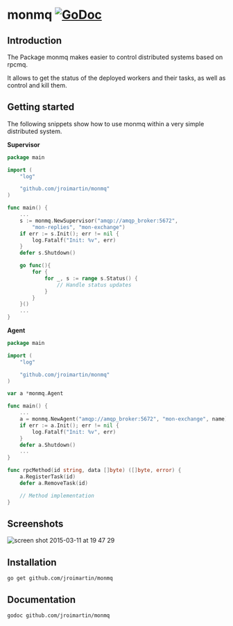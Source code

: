 # monmq [![GoDoc](https://godoc.org/github.com/jroimartin/monmq?status.svg)](https://godoc.org/github.com/jroimartin/monmq)

## Introduction

The Package monmq makes easier to control distributed systems based on rpcmq.

It allows to get the status of the deployed workers and their tasks, as well as
control and kill them.

## Getting started

The following snippets show how to use monmq within a very simple distributed
system.

**Supervisor**

```go
package main

import (
	"log"

	"github.com/jroimartin/monmq"
)

func main() {
	...
	s := monmq.NewSupervisor("amqp://amqp_broker:5672",
		"mon-replies", "mon-exchange")
	if err := s.Init(); err != nil {
		log.Fatalf("Init: %v", err)
	}
	defer s.Shutdown()

	go func(){
		for {
			for _, s := range s.Status() {
				// Handle status updates
			}
		}
	}()
	...
}
```

**Agent**

```go
package main

import (
	"log"

	"github.com/jroimartin/monmq"
)

var a *monmq.Agent

func main() {
	...
	a = monmq.NewAgent("amqp://amqp_broker:5672", "mon-exchange", name)
	if err := a.Init(); err != nil {
		log.Fatalf("Init: %v", err)
	}
	defer a.Shutdown()
	...
}

func rpcMethod(id string, data []byte) ([]byte, error) {
	a.RegisterTask(id)
	defer a.RemoveTask(id)

	// Method implementation
}
```

## Screenshots

![screen shot 2015-03-11 at 19 47 29](https://cloud.githubusercontent.com/assets/1223476/6604363/1ba26894-c828-11e4-80ba-e8fa81a06151.png)

## Installation

`go get github.com/jroimartin/monmq`

## Documentation

`godoc github.com/jroimartin/monmq`
